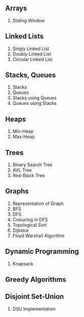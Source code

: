 ## Arrays
1. Sliding Window

## Linked Lists
1. Singly Linked List
2. Doubly Linked List
3. Circular Linked List

## Stacks, Queues
1. Stacks
2. Queues
3. Stacks using Queues
4. Queues using Stacks

## Heaps
1. Min-Heap
2. Max-Heap

## Trees
1. Binary Search Tree
2. AVL Tree
3. Red-Black Tree

## Graphs
1. Representation of Graph
2. BFS
3. DFS
4. Colouring in DFS
5. Topological Sort
6. Dijkstra
5. Floyd Warshall Algorithm

## Dynamic Programming
1. Knapsack

## Greedy Algorithms


## Disjoint Set-Union
1. DSU Implementation